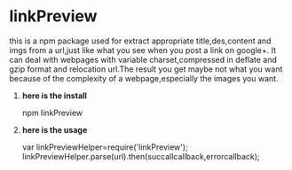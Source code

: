 # linkPreview
this is a npm package used for extract appropriate title,des,content and imgs from a url,just like what you see when you post a link on google+. It can deal with webpages with variable charset,compressed in deflate and gzip format and relocation url.The result you get maybe not what you want because of the complexity of a webpage,especially the images you want.  

 1. **here is the install**
 

    npm linkPreview

 2. **here is the usage**
 

    var linkPreviewHelper=require('linkPreview'); 
    linkPreviewHelper.parse(url).then(succallcallback,errorcallback);

    
    										

    
